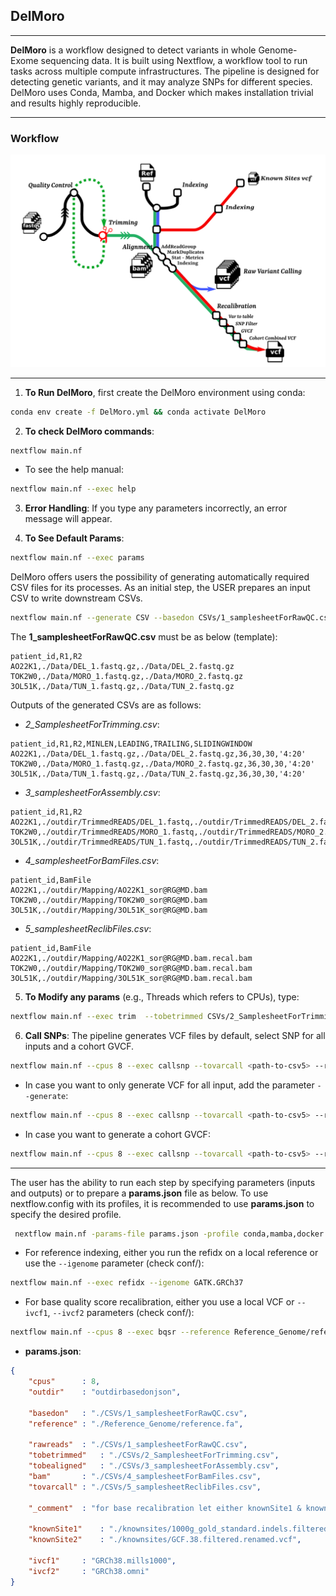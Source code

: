 ## DelMoro 
---

**DelMoro** is a workflow designed to detect variants in whole Genome- Exome sequencing data. It is built using Nextflow, a workflow tool to run tasks across multiple compute infrastructures. The pipeline is designed for detecting genetic variants, and it may analyze SNPs for different species. DelMoro uses Conda, Mamba, and Docker which makes installation trivial and results highly reproducible.

---
### Workflow

![Pipeline](./pipelineDelMoro.png)

---
1. **To Run DelMoro**, first create the DelMoro environment using conda: 
~~~bash
conda env create -f DelMoro.yml && conda activate DelMoro
~~~
2. **To check DelMoro commands**:  
~~~bash
nextflow main.nf 
~~~
- To see the help manual:  
~~~bash
nextflow main.nf --exec help
~~~

3. **Error Handling**: If you type any parameters incorrectly, an error message will appear.

4. **To See Default Params**: 
~~~bash
nextflow main.nf --exec params
~~~

DelMoro offers users the possibility of generating automatically required CSV files for its processes. As an initial step, the USER prepares an input CSV to write downstream CSVs.
~~~bash
nextflow main.nf --generate CSV --basedon CSVs/1_samplesheetForRawQC.csv 
~~~
The **1_samplesheetForRawQC.csv** must be as below (template):
~~~csv
patient_id,R1,R2
AO22K1,./Data/DEL_1.fastq.gz,./Data/DEL_2.fastq.gz
TOK2W0,./Data/MORO_1.fastq.gz,./Data/MORO_2.fastq.gz
3OL51K,./Data/TUN_1.fastq.gz,./Data/TUN_2.fastq.gz
~~~
Outputs of the generated CSVs are as follows:

- *2_SamplesheetForTrimming.csv*:
~~~csv
patient_id,R1,R2,MINLEN,LEADING,TRAILING,SLIDINGWINDOW
AO22K1,./Data/DEL_1.fastq.gz,./Data/DEL_2.fastq.gz,36,30,30,'4:20'
TOK2W0,./Data/MORO_1.fastq.gz,./Data/MORO_2.fastq.gz,36,30,30,'4:20'
3OL51K,./Data/TUN_1.fastq.gz,./Data/TUN_2.fastq.gz,36,30,30,'4:20'
~~~

- *3_samplesheetForAssembly.csv*:
~~~csv
patient_id,R1,R2
AO22K1,./outdir/TrimmedREADS/DEL_1.fastq,./outdir/TrimmedREADS/DEL_2.fastq
TOK2W0,./outdir/TrimmedREADS/MORO_1.fastq,./outdir/TrimmedREADS/MORO_2.fastq
3OL51K,./outdir/TrimmedREADS/TUN_1.fastq,./outdir/TrimmedREADS/TUN_2.fastq
~~~
- *4_samplesheetForBamFiles.csv*:
~~~csv
patient_id,BamFile
AO22K1,./outdir/Mapping/AO22K1_sor@RG@MD.bam
TOK2W0,./outdir/Mapping/TOK2W0_sor@RG@MD.bam
3OL51K,./outdir/Mapping/3OL51K_sor@RG@MD.bam
~~~
- *5_samplesheetReclibFiles.csv*:
~~~csv
patient_id,BamFile
AO22K1,./outdir/Mapping/AO22K1_sor@RG@MD.bam.recal.bam
TOK2W0,./outdir/Mapping/TOK2W0_sor@RG@MD.bam.recal.bam
3OL51K,./outdir/Mapping/3OL51K_sor@RG@MD.bam.recal.bam
~~~

5. **To Modify any params** (e.g., Threads which refers to CPUs), type:
~~~bash
nextflow main.nf --exec trim  --tobetrimmed CSVs/2_SamplesheetForTrimming.csv --cpus 10
~~~

6. **Call SNPs**: The pipeline generates VCF files by default, select SNP for all inputs and a cohort GVCF. 
~~~bash
nextflow main.nf --cpus 8 --exec callsnp --tovarcall <path-to-csv5> --reference <path-to-reference>
~~~
  * In case you want to only generate VCF for all input, add the parameter `--generate`:
~~~bash
nextflow main.nf --cpus 8 --exec callsnp --tovarcall <path-to-csv5> --reference <path-to-reference> --generate onlyVCF
~~~
  * In case you want to generate a cohort GVCF:
~~~bash
nextflow main.nf --cpus 8 --exec callsnp --tovarcall <path-to-csv5> --reference <path-to-reference> --generate cohorteGVCF
~~~
---
The user has the ability to run each step by specifying parameters (inputs and outputs) or to prepare a **params.json** file as below. To use nextflow.config with its profiles, it is recommended to use **params.json** to specify the desired profile.
~~~bash
 nextflow main.nf -params-file params.json -profile conda,mamba,docker --exec refidx 
~~~ 
- For reference indexing, either you run the refidx on a local reference or use the `--igenome` parameter (check conf/):
~~~bash
nextflow main.nf --exec refidx --igenome GATK.GRCh37
~~~
- For base quality score recalibration, either you use a local VCF or `--ivcf1`, `--ivcf2` parameters (check conf/):
~~~bash
nextflow main.nf --cpus 8 --exec bqsr --reference Reference_Genome/reference.fa --bam CSVs/4_samplesheetForBamFiles.csv --ivcf1 GRCh38.omni --ivcf2 GRCh38.mills1000
~~~

- **params.json**:
~~~json
{	
	"cpus"		: 8,
	"outdir"	: "outdirbasedonjson",
	
	"basedon"	: "./CSVs/1_samplesheetForRawQC.csv",  		 
	"reference"	: "./Reference_Genome/reference.fa",		 

 	"rawreads"	: "./CSVs/1_samplesheetForRawQC.csv", 		 
	"tobetrimmed"	: "./CSVs/2_SamplesheetForTrimming.csv",		 
	"tobealigned"	: "./CSVs/3_samplesheetForAssembly.csv",		 
	"bam"		: "./CSVs/4_samplesheetForBamFiles.csv",
	"tovarcall"	: "./CSVs/5_samplesheetReclibFiles.csv",	  			 		

	"_comment"	: "for base recalibration let either knownSite1 & knownSite2 or ivcf1 & ivcf2",
	
	"knownSite1"	: "./knownsites/1000g_gold_standard.indels.filtered.vcf", 	 
	"knownSite2"	: "./knownsites/GCF.38.filtered.renamed.vcf",	
	
	"ivcf1"		: "GRCh38.mills1000", 	 
	"ivcf2"		: "GRCh38.omni"		  
}
~~~
